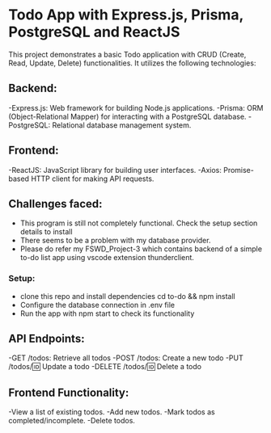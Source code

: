 # Todo App with Express.js, Prisma, PostgreSQL and ReactJS
This project demonstrates a basic Todo application with CRUD (Create, Read, Update, Delete) functionalities. It utilizes the following technologies:

## Backend:
-Express.js: Web framework for building Node.js applications.
-Prisma: ORM (Object-Relational Mapper) for interacting with a PostgreSQL database.
-PostgreSQL: Relational database management system.

## Frontend:
-ReactJS: JavaScript library for building user interfaces.
-Axios: Promise-based HTTP client for making API requests.

## Challenges faced:
- This program is still not completely functional. Check the setup section details to install
- There seems to be a problem with my database provider.
- Please do refer my FSWD_Project-3 which contains backend of a simple to-do list app using vscode extension thunderclient.

### Setup:
- clone this repo and install dependencies cd to-do && npm install
- Configure the database connection in .env file
- Run the app with npm start to check its functionality

## API Endpoints:
-GET /todos: Retrieve all todos
-POST /todos: Create a new todo
-PUT /todos/:id: Update a todo
-DELETE /todos/:id: Delete a todo

## Frontend Functionality:
-View a list of existing todos.
-Add new todos.
-Mark todos as completed/incomplete.
-Delete todos.
